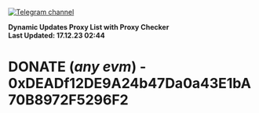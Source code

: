 [![Telegram channel](https://img.shields.io/endpoint?url=https://runkit.io/damiankrawczyk/telegram-badge/branches/master?url=https://t.me/n4z4v0d)](https://t.me/n4z4v0d) 

**Dynamic Updates Proxy List with Proxy Checker**  
**Last Updated: 17.12.23 02:44**

# DONATE (_any evm_) - 0xDEADf12DE9A24b47Da0a43E1bA70B8972F5296F2
